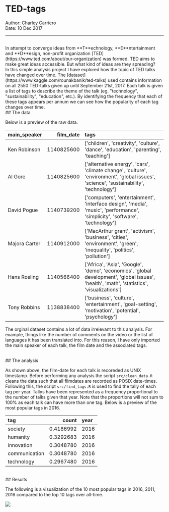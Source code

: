 # TED-tags
Author: Charley Carriero<br/>
Date: 10 Dec 2017

---
<br/>
In attempt to converge ideas from **T**echnology, **E**ntertainment and **D**esign, non-profit organization [TED](https://www.ted.com/about/our-organization) was formed. TED aims to make great ideas accessible. But what kind of ideas are they spreading? 

<br/>
In this simple analysis project I have explored how the topic of TED talks have changed over time. The  [dataset](https://www.kaggle.com/rounakbanik/ted-talks) used contains information on all 2550 TED-talks given up until September 21st, 2017. Each talk is given a list of tags to describe the theme of the talk (eg. "technology", "sustainability", "education", etc.). By identifying the frequency that each of these tags appears per annum we can see how the popularity of each tag changes over time. 

<br/>
## The data 



Below is a preview of the raw data. 

|main_speaker  |  film_date|tags                                                                                                                                       |
|:-------------|----------:|:------------------------------------------------------------------------------------------------------------------------------------------|
|Ken Robinson  | 1140825600|['children', 'creativity', 'culture', 'dance', 'education', 'parenting', 'teaching']                                                       |
|Al Gore       | 1140825600|['alternative energy', 'cars', 'climate change', 'culture', 'environment', 'global issues', 'science', 'sustainability', 'technology']     |
|David Pogue   | 1140739200|['computers', 'entertainment', 'interface design', 'media', 'music', 'performance', 'simplicity', 'software', 'technology']                |
|Majora Carter | 1140912000|['MacArthur grant', 'activism', 'business', 'cities', 'environment', 'green', 'inequality', 'politics', 'pollution']                       |
|Hans Rosling  | 1140566400|['Africa', 'Asia', 'Google', 'demo', 'economics', 'global development', 'global issues', 'health', 'math', 'statistics', 'visualizations'] |
|Tony Robbins  | 1138838400|['business', 'culture', 'entertainment', 'goal-setting', 'motivation', 'potential', 'psychology']                                          |

The orginal dataset contains a lot of data irrelevant to this analysis. For example, things like the number of comments on the video or the list of languages it has been translated into. For this reason, I have only imported the main speaker of each talk, the film date and the associated tags. 

<br/>
## The analysis

As shown above, the film-date for each talk is recoreded as UNIX timestamp. Before performing any analysis the script `src/clean_data.R` cleans the data such that all filmdates are recorded as POSIX date-times. Following this, the script `src/find_tags.R` is used to find the tally of each tag per year. Tallys have been represented as a frequency proportional to the number of talks given that year. Note that the proportions will not sum to 100% as each talk can have more than one tag. Below is a preview of the most popular tags in 2016.


|tag           |     count|year |
|:-------------|---------:|:----|
|society       | 0.4186992|2016 |
|humanity      | 0.3292683|2016 |
|innovation    | 0.3048780|2016 |
|communication | 0.3048780|2016 |
|technology    | 0.2967480|2016 |

<br/>
## Results 

The following is a visualization of the 10 most popular tags in 2016, 2011, 2016 compared to the top 10 tags over all-time.

![](/Users/charleycarriero/Documents/MDS/522/TED-tags/results/tag_tally_plot.png)













